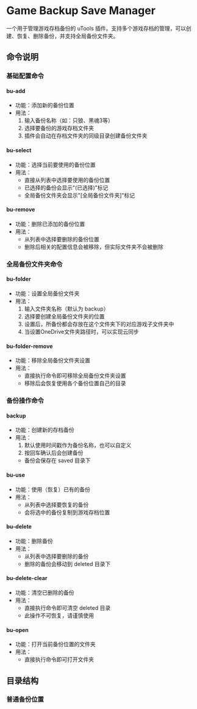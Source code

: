 # Game Backup Save Manager

一个用于管理游戏存档备份的 uTools 插件。支持多个游戏存档的管理，可以创建、恢复、删除备份，并支持全局备份文件夹。

## 命令说明

### 基础配置命令

#### bu-add
- 功能：添加新的备份位置
- 用法：
  1. 输入备份名称（如：只狼、黑魂3等）
  2. 选择要备份的游戏存档文件夹
  3. 插件会自动在存档文件夹的同级目录创建备份文件夹

#### bu-select
- 功能：选择当前要使用的备份位置
- 用法：
  - 直接从列表中选择要使用的备份位置
  - 已选择的备份会显示"(已选择)"标记
  - 全局备份文件夹会显示"[全局备份文件夹]"标记

#### bu-remove
- 功能：删除已添加的备份位置
- 用法：
  - 从列表中选择要删除的备份位置
  - 删除后相关的配置信息会被移除，但实际文件夹不会被删除

### 全局备份文件夹命令

#### bu-folder
- 功能：设置全局备份文件夹
- 用法：
  1. 输入文件夹名称（默认为 backup）
  2. 选择要创建全局备份文件夹的位置
  3. 设置后，所备份都会存放在这个文件夹下的对应游戏子文件夹中
  4. 当设置OneDrive文件夹路径时，可以实现云同步

#### bu-folder-remove
- 功能：移除全局备份文件夹设置
- 用法：
  - 直接执行命令即可移除全局备份文件夹设置
  - 移除后会恢复使用各个备份位置自己的目录

### 备份操作命令

#### backup
- 功能：创建新的存档备份
- 用法：
  1. 默认使用时间戳作为备份名称，也可以自定义
  2. 按回车确认后会创建备份
  - 备份会保存在 saved 目录下

#### bu-use
- 功能：使用（恢复）已有的备份
- 用法：
  - 从列表中选择要恢复的备份
  - 会将选中的备份复制到游戏存档位置

#### bu-delete
- 功能：删除备份
- 用法：
  - 从列表中选择要删除的备份
  - 删除的备份会移动到 deleted 目录下

#### bu-delete-clear
- 功能：清空已删除的备份
- 用法：
  - 直接执行命令即可清空 deleted 目录
  - 此操作不可恢复，请谨慎使用

#### bu-open
- 功能：打开当前备份位置的文件夹
- 用法：
  - 直接执行命令即可打开文件夹

## 目录结构

### 普通备份位置 